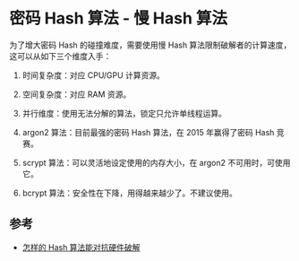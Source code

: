 # 密码 Hash 算法 - 慢 Hash 算法

为了增大密码 Hash 的碰撞难度，需要使用慢 Hash 算法限制破解者的计算速度，这可以从如下三个维度入手：

1. 时间复杂度：对应 CPU/GPU 计算资源。
2. 空间复杂度：对应 RAM 资源。
3. 并行维度：使用无法分解的算法，锁定只允许单线程运算。

6. argon2 算法：目前最强的密码 Hash 算法，在 2015 年赢得了密码 Hash 竞赛。
5. scrypt 算法：可以灵活地设定使用的内存大小，在 argon2 不可用时，可使用它。
4. bcrypt 算法：安全性在下降，用得越来越少了。不建议使用。

## 参考

- [怎样的 Hash 算法能对抗硬件破解](https://www.cnblogs.com/index-html/p/hardware-resistant-hash-algorithm.html)
